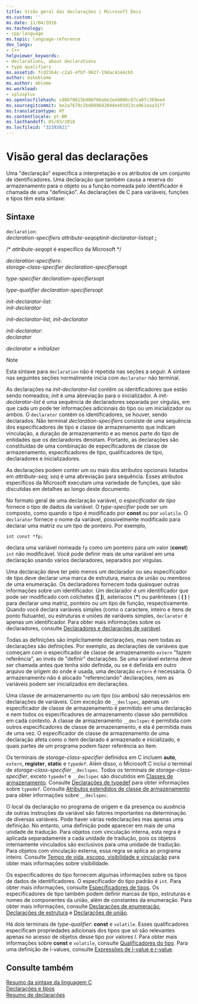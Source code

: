 ```yaml
---
title: Visão geral das declarações | Microsoft Docs
ms.custom: ''
ms.date: 11/04/2016
ms.technology:
- cpp-language
ms.topic: language-reference
dev_langs:
- C++
helpviewer_keywords:
- declarations, about declarations
- type qualifiers
ms.assetid: fcd2364c-c2a5-4fbf-9027-19dac4144cb5
author: mikeblome
ms.author: mblome
ms.workload:
- cplusplus
ms.openlocfilehash: cd8670815b908f66a6e2ed400bc87ca07c369ee4
ms.sourcegitcommit: be2a7679c2bd80968204dee03d13ca961eaa31ff
ms.translationtype: HT
ms.contentlocale: pt-BR
ms.lasthandoff: 05/03/2018
ms.locfileid: "32392621"
---
```

# <a name="overview-of-declarations"></a>Visão geral das declarações
Uma "declaração" especifica a interpretação e os atributos de um conjunto de identificadores. Uma declaração que também causa a reserva do armazenamento para o objeto ou a função nomeada pelo identificador é chamada de uma "definição". As declarações de C para variáveis, funções e tipos têm esta sintaxe:  
  
## <a name="syntax"></a>Sintaxe  
 `declaration`:  
 *declaration-specifiers* *attribute-seq*opt*init-declarator-list*opt **;**  
  
 /\* *attribute-seq*opt é específico da Microsoft */  
  
 *declaration-specifiers*:  
 *storage-class-specifier declaration-specifiers*opt  
  
 *type-specifier declaration-specifiers*opt  
  
 *type-qualifier declaration-specifiers*opt  
  
 *init-declarator-list*:  
 *init-declarator*  
  
 *init-declarator-list*, *init-declarator*  
  
 *init-declarator*:  
 *declarator*  
  
 *declarator*  **=**  *initializer*  
  
> [!NOTE]
>  Esta sintaxe para `declaration` não é repetida nas seções a seguir. A sintaxe nas seguintes seções normalmente inicia com `declarator` não terminal.  
  
 As declarações na *init-declarator-list* contêm os identificadores que estão sendo nomeados; *init* é uma abreviação para o inicializador. A *init-declarator-list* é uma sequência de declaradores separada por vírgulas, em que cada um pode ter informações adicionais do tipo ou um inicializador ou ambos. O `declarator` contém os identificadores, se houver, sendo declarados. Não terminal *declaration-specifiers* consiste de uma sequência dos especificadores de tipo e classe de armazenamento que indicam vinculação, a duração de armazenamento e ao menos parte do tipo de entidades que os declaradores denotam. Portanto, as declarações são constituídas de uma combinação de especificadores de classe de armazenamento, especificadores de tipo, qualificadores de tipo, declaradores e inicializadores.  
  
 As declarações podem conter um ou mais dos atributos opcionais listados em *attribute-seq*; *seq* é uma abreviação para sequência. Esses atributos específicos da Microsoft executam uma variedade de funções, que são discutidas em detalhes ao longo deste documento.  
  
 No formato geral de uma declaração variável, o *especificador de tipo* fornece o tipo de dados da variável. O *type-specifier* pode ser um composto, como quando o tipo é modificado por **const** ou por `volatile`. O `declarator` fornece o nome da variável, possivelmente modificado para declarar uma matriz ou um tipo de ponteiro. Por exemplo,  
  
```  
int const *fp;  
```  
  
 declara uma variável nomeada `fp` como um ponteiro para um valor (**const**) `int` não modificável. Você pode definir mais de uma variável em uma declaração usando vários declaradores, separados por vírgulas.  
  
 Uma declaração deve ter pelo menos um declarador ou seu especificador de tipo deve declarar uma marca de estrutura, marca de união ou membros de uma enumeração. Os declaradores fornecem toda quaisquer outras informações sobre um identificador. Um declarador é um identificador que pode ser modificado com colchetes (**[ ]**), asteriscos (**\***) ou parênteses ( **( )** ) para declarar uma matriz, ponteiro ou um tipo de função, respectivamente. Quando você declara variáveis simples (como o caractere, inteiro e itens de ponto flutuante), ou estruturas e uniões de variáveis simples, `declarator` é apenas um identificador. Para obter mais informações sobre os declaradores, consulte [Declaradores e declarações de variável](../c-language/declarators-and-variable-declarations.md).  
  
 Todas as definições são implicitamente declarações, mas nem todas as declarações são definições. Por exemplo, as declarações de variáveis que começam com o especificador de classe de armazenamento `extern` "fazem referência", ao invés de "definir" declarações. Se uma variável externa deve ser chamada antes que tenha sido definida, ou se é definida em outro arquivo de origem do onde é usada, uma declaração `extern` é necessária. O armazenamento não é alocado "referenciando" declarações, nem as variáveis podem ser inicializados em declarações.  
  
 Uma classe de armazenamento ou um tipo (ou ambos) são necessários em declarações de variáveis. Com exceção de `__declspec`, apenas um especificador de classe de armazenamento é permitido em uma declaração e nem todos os especificadores de armazenamento classe são permitidos em cada contexto. A classe de armazenamento `__declspec` é permitida com outros especificadores de classe de armazenamento, e ela é permitida mais de uma vez. O especificador de classe de armazenamento de uma declaração afeta como o item declarado é armazenado e inicializado, e quais partes de um programa podem fazer referência ao item.  
  
 Os terminais de *storage-class-specifier* definidos em C incluem **auto**, `extern`, **register**, **static** e `typedef`. Além disso, o Microsoft C inclui o terminal de *storage-class-specifier*`__declspec`. Todos os terminais de *storage-class-specifier*, exceto `typedef` e `__declspec` são discutidos em [Classes de armazenamento](../c-language/c-storage-classes.md). Consulte [Declarações de typedef](../c-language/typedef-declarations.md) para obter informações sobre `typedef`. Consulte [Atributos estendidos de classe de armazenamento](../c-language/c-extended-storage-class-attributes.md) para obter informações sobre `__declspec`.  
  
 O local da declaração no programa de origem e da presença ou ausência de outras instruções da variável são fatores importantes na determinação de diversas variáveis. Pode haver várias redeclarações mas apenas uma definição. No entanto, uma definição pode aparecer em mais de uma unidade de tradução. Para objetos com vinculação interna, esta regra é aplicada separadamente a cada unidade de tradução, pois os objetos internamente vinculados são exclusivos para uma unidade de tradução. Para objetos com vinculação externa, essa regra se aplica ao programa inteiro. Consulte [Tempo de vida, escopo, visibilidade e vinculação](../c-language/lifetime-scope-visibility-and-linkage.md) para obter mais informações sobre visibilidade.  
  
 Os especificadores do tipo fornecem algumas informações sobre os tipos de dados de identificadores. O especificador do tipo padrão é `int`. Para obter mais informações, consulte [Especificadores de tipos](../c-language/c-type-specifiers.md). Os especificadores de tipo também podem definir marcas de tipo, estruturas e nomes de componentes da união, além de constantes da enumeração. Para obter mais informações, consulte [Declarações de enumeração](../c-language/c-enumeration-declarations.md), [Declarações de estrutura](../c-language/structure-declarations.md) e [Declarações de união](../c-language/union-declarations.md).  
  
 Há dois terminais de *type-qualifier*: **const** e `volatile`. Esses qualificadores especificam propriedades adicionais dos tipos que só são relevantes apenas no acesso de objetos desse tipo por valores l. Para obter mais informações sobre **const** e `volatile`, consulte [Qualificadores do tipo](../c-language/type-qualifiers.md). Para uma definição de l-values, consulte [Expressões de l-value e r-value](../c-language/l-value-and-r-value-expressions.md).  
  
## <a name="see-also"></a>Consulte também  
 [Resumo da sintaxe da linguagem C](../c-language/c-language-syntax-summary.md)   
 [Declarações e tipos](../c-language/declarations-and-types.md)   
 [Resumo de declarações](../c-language/summary-of-declarations.md)